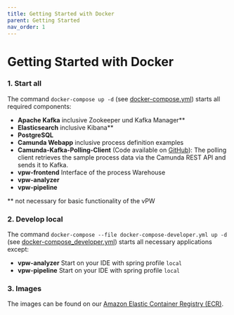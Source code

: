 ```yaml
---
title: Getting Started with Docker
parent: Getting Started
nav_order: 1
---
```

# Getting Started with Docker

### 1. Start all

The command `docker-compose up -d` (see [docker-compose.yml](docker-compose.yml)) starts all required components: 
* **Apache Kafka** inclusive Zookeeper und Kafka Manager**
* **Elasticsearch** inclusive Kibana**
* **PostgreSQL**
* **Camunda Webapp** inclusive process definition examples
* **Camunda-Kafka-Polling-Client** (Code available on [GitHub](https://github.com/viadee/camunda-kafka-polling-client)):
  The polling client retrieves the sample process data via the Camunda REST API and sends it to Kafka.
* **vpw-frontend** 
  Interface of the process Warehouse
* **vpw-analyzer**
* **vpw-pipeline**

** not necessary for basic functionality of the vPW

### 2. Develop local
The command `docker-compose --file docker-compose-developer.yml up -d` (see [docker-compose_developer.yml](docker-compose_developer.yml)) starts all necessary applications except:
* **vpw-analyzer** Start on your IDE with spring profile `local`
* **vpw-pipeline** Start on your IDE with spring profile `local`

### 3. Images 
The images can be found on our [Amazon Elastic Container Registry (ECR)](https://gallery.ecr.aws/viadee/).
